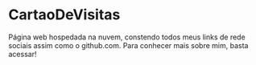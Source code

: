 # CartaoDeVisitas
Página web hospedada na nuvem, constendo todos meus links de rede sociais assim como o github.com.
Para conhecer mais sobre mim, basta acessar!
